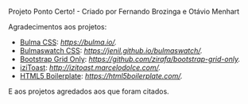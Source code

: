Projeto Ponto Certo! - Criado por Fernando Brozinga e Otávio Menhart


Agradecimentos aos projetos:

- [Bulma CSS](https://bulma.io/): _https://bulma.io/._
- [Bulmaswatch CSS](https://jenil.github.io/bulmaswatch/): _https://jenil.github.io/bulmaswatch/._
- [Bootstrap Grid Only](https://github.com/zirafa/bootstrap-grid-only): _https://github.com/zirafa/bootstrap-grid-only._
- [iziToast](http://izitoast.marcelodolce.com/): _http://izitoast.marcelodolce.com/._
- [HTML5 Boilerplate](https://html5boilerplate.com/): _https://html5boilerplate.com/._

E aos projetos agredados aos que foram citados.